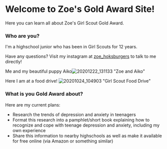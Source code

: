# Welcome to Zoe's Gold Award Site!

Here you can learn all about Zoe's Girl Scout Gold Award.

### Who are you?

I'm a highschool junior who has been in Girl Scouts for 12 years.

Have any questions? Visit my instagram at [zoe_hoksburgers](https://www.instagram.com/zoe_hoksburgers/) to talk to me directly!

Me and my beautiful puppy Aiko![20201222_131133](https://user-images.githubusercontent.com/91553995/135309382-4865130e-96da-46e1-9cd4-46fa93db3c6e.jpg)
 "Zoe and Aiko"

Here I am at a food drive! ![20201024_104903](https://user-images.githubusercontent.com/91553995/135305787-b83366a7-02ec-401f-88ad-beaf667334f9.jpg)
 "Girl Scout Food Drive"

### What is you Gold Award about?



Here are my current plans:

- Research the trends of depression and anxiety in teenagers 
- Format this research into a pamphlet/short book explaining how to recognize and cope with teenage depression and anxiety, including my own experience
- Share this information to nearby highschools as well as make it available for free online (via Amazon or something similar)
